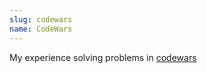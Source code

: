 ```yaml
---
slug: codewars
name: CodeWars
---
```


My experience solving problems in [codewars](https://www.codewars.com/)